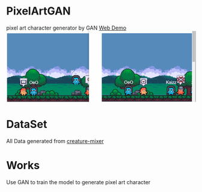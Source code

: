 # PixelArtGAN
pixel art character generator by GAN
[Web Demo](https://kaizziizg.github.io/pixel-art-gan-2)
![](https://github.com/kaizziizg/PixelArtGAN/blob/main/demo.gif?raw=true)
# DataSet
All Data generated from [creature-mixer](https://kenney.itch.io/creature-mixer)

# Works
Use GAN to train the model to generate pixel art character
